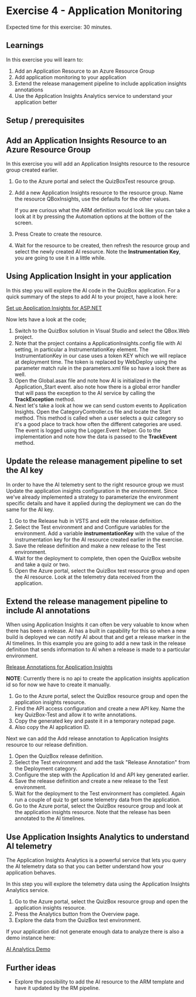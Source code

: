 # Exercise 4 - Application Monitoring

Expected time for this exercise: 30 minutes.

## Learnings
In this exercise you will learn to:

1. Add an Application Resource to an Azure Resource Group
2. Add application monitoring to your application
3. Extend the release management pipeline to include application insights annotations
4. Use the Application Insights Analytics service to understand your application better

## Setup / prerequisites

## Add an Application Insights Resource to an Azure Resource Group

In this exercise you will add an Application Insights resource to the resource group
created earlier. 

1. Go to the Azure portal and select the QuizBoxTest resource group.
2. Add a new Application Insights resource to the resource group. Name the resource QBoxInsights, 
use the defaults for the other values.

    If you are curious what the ARM definition would look like you can take a look at 
    it by pressing the Automation options at the bottom of the screen.

3. Press Create to create the resource.
4. Wait for the resource to be created, then refresh the resource group and select
the newly created AI resource. Note the **Instrumentation Key**, you are going to use it
in a little while.

## Using Application Insight in your application

In this step you will explore the AI code in the QuizBox application. For a quick summary
of the steps to add AI to your project, have a look here:

[Set up Application Insights for ASP.NET](https://azure.microsoft.com/en-us/documentation/articles/app-insights-asp-net/)

Now lets have a look at the code;

1. Switch to the QuizBox solution in Visual Studio and select the QBox.Web project.
2. Note that the project contains a ApplicationInsights.config file with AI setting,
in particular a InstrumentationKey element. The InstrumentationKey in our case uses
a token KEY which we will replace at deployment time. The token is replaced by WebDeploy
using the parameter match rule in the parameters.xml file so have a look there as well. 
3. Open the Global.asax file and note how AI is initialized in the Application_Start event. also
note how there is a global error handler that will pass the exception to the AI service
by calling the **TrackException** method.
4. Next let's take a look at how we can send custom events to Application Insights.
Open the CategoryController.cs file and locate the Start method. This method is called
when a user selects a quiz category so it's a good place to track how often the different
categories are used. The event is logged using the Logger.Event helper. Go to the implementation
and note how the data is passed to the **TrackEvent** method.

## Update the release management pipeline to set the AI key

In order to have the AI telemetry sent to the right resource group we must Update
the application insights configuration in the environment. Since we've already implemented
a strategy to parameterize the environment specific details and have it applied
during the deployment we can do the same for the AI key.

1. Go to the Release hub in VSTS and edit the release definition.
2. Select the Test environment and and Configure variables for the environment. 
Add a variable **instrumentationKey** with the value of the instrumentation key for
the AI resource created earlier in the exercise.
3. Save the release definition and make a new release to the Test environment.
4. Wait for the deployment to complete, then open the QuizBox website and take
a quiz or two.
5. Open the Azure portal, select the QuizBox test resource group and open the AI
resource. Look at the telemetry data received from the application.

## Extend the release management pipeline to include AI annotations

When using Application Insights it can often be very valuable to know when there has been
a release. AI has a built in capability for this so when a new build is deployed we can
notify AI about that and get a release marker in the AI timelines. In this example
you are going to add a new task in the release definition that sends information to AI
when a release is made to a particular environment.

[Release Annotations for Application Insights](https://marketplace.visualstudio.com/items?itemName=ms-appinsights.appinsightsreleaseannotations)

**NOTE**: Currently there is no api to create the application insights application id so
for now we have to create it manually.

1. Go to the Azure portal, select the QuizBox resource group and open the
application insights resource.
2. Find the API access configuration and create a new API key. Name the key QuizBox-Test
and allow it to write annotations.
3. Copy the generated key and paste it in a temporary notepad page.
4. Also copy the AI application ID.

Next we can add the Add release annotation to Application Insights resource 
to our release definition.

1. Open the QuizBox release definition.
2. Select the Test environment and add the task "Release Annotation" from the
Deployment category.
3. Configure the step with the Application Id and API key generated earlier.
4. Save the release definition and create a new release to the Test environment.
5. Wait for the deployment to the Test environment has completed. Again run a
couple of quiz to get some telemetry data from the application. 
6. Go to the Azure portal, select the QuizBox resource group and look at the
application insights resource. Note that the release has been annotated to the
AI timelines.

## Use Application Insights Analytics to understand AI telemetry

The Application Insights Analytics is a powerful service that lets you query the
AI telemetry data so that you can better understand how your application behaves.

In this step you will explore the telemetry data using the Application Insights 
Analytics service.

1. Go to the Azure portal, select the QuizBox resource group and open the
application insights resource.
2. Press the Analytics button from the Overview page.
3. Explore the data from the QuizBox test environment.

If your application did not generate enough data to analyze there is also a
demo instance here:

[AI Analytics Demo](https://analytics.applicationinsights.io/demo#/discover/home)

## Further ideas
* Explore the possibility to add the AI resource to the ARM template and have it updated
by the RM pipeline.
